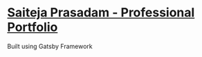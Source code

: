# [Saiteja Prasadam - Professional Portfolio](https://saitejaprasadam.com)

Built using Gatsby Framework
